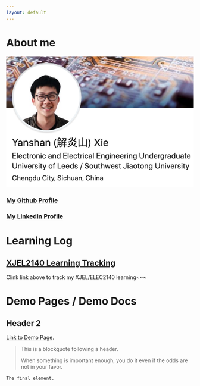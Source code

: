 ```yaml
---
layout: default
---
```

# About me
![Linkedin](./assets/img/linkedin_banner.png)
### [My Github Profile](https://github.com/XYSheldon)
### [My Linkedin Profile](https://www.linkedin.com/in/yanshan-xie/)

# Learning Log
## [XJEL2140 Learning Tracking](./XJEL2140/XJEL2140_Contents.html)
Clink link above to track my XJEL/ELEC2140 learning~~~

# Demo Pages / Demo Docs

## Header 2

[Link to Demo Page](./demopage.html).

> This is a blockquote following a header.
>
> When something is important enough, you do it even if the odds are not in your favor.

```
The final element.
```